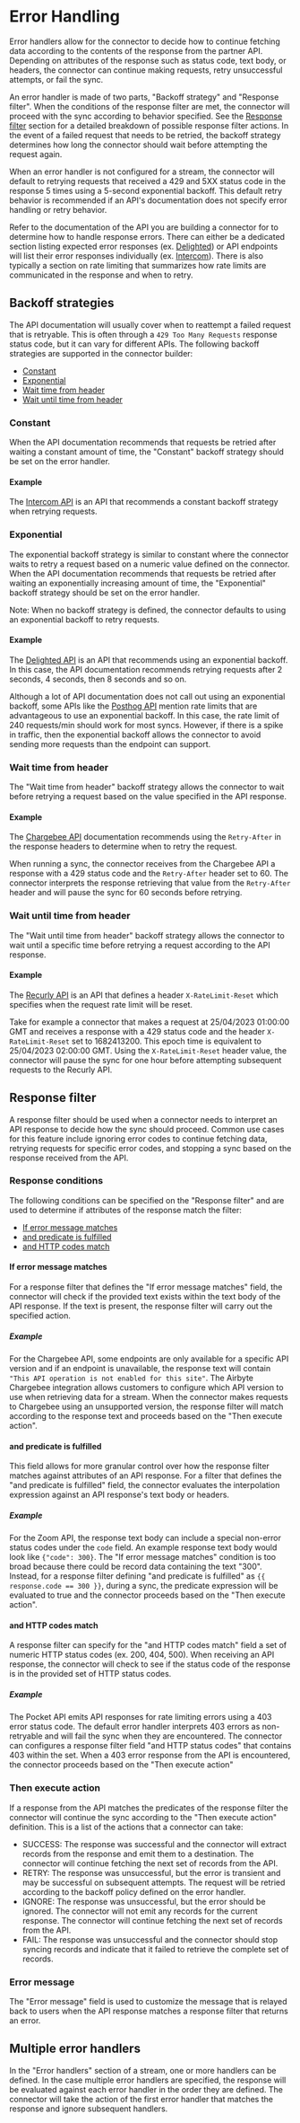 # Error Handling

Error handlers allow for the connector to decide how to continue fetching data according to the contents of the response from the partner API. Depending on attributes of the response such as status code, text body, or headers, the connector can continue making requests, retry unsuccessful attempts, or fail the sync.

An error handler is made of two parts, "Backoff strategy" and "Response filter". When the conditions of the response filter are met, the connector will proceed with the sync according to behavior specified. See the [Response filter](#response-filter) section for a detailed breakdown of possible response filter actions. In the event of a failed request that needs to be retried, the backoff strategy determines how long the connector should wait before attempting the request again. 

When an error handler is not configured for a stream, the connector will default to retrying requests that received a 429 and 5XX status code in the response 5 times using a 5-second exponential backoff. This default retry behavior is recommended if an API's documentation does not specify error handling or retry behavior.

Refer to the documentation of the API you are building a connector for to determine how to handle response errors. There can either be a dedicated section listing expected error responses (ex. [Delighted](https://app.delighted.com/docs/api#http-status-codes)) or API endpoints will list their error responses individually (ex. [Intercom](https://developers.intercom.com/intercom-api-reference/reference/listcompaniesforacontact)). There is also typically a section on rate limiting that summarizes how rate limits are communicated in the response and when to retry.

## Backoff strategies

The API documentation will usually cover when to reattempt a failed request that is retryable. This is often through a `429 Too Many Requests` response status code, but it can vary for different APIs. The following backoff strategies are supported in the connector builder:
* [Constant](#constant)
* [Exponential](#exponential)
* [Wait time from header](#wait-time-from-header)
* [Wait until time from header](#wait-until-time-from-header)

### Constant

When the API documentation recommends that requests be retried after waiting a constant amount of time, the "Constant" backoff strategy should be set on the error handler.

#### Example

The [Intercom API](https://developers.intercom.com/intercom-api-reference/reference/http-responses) is an API that recommends a constant backoff strategy when retrying requests.

### Exponential

The exponential backoff strategy is similar to constant where the connector waits to retry a request based on a numeric value defined on the connector. When the API documentation recommends that requests be retried after waiting an exponentially increasing amount of time, the "Exponential" backoff strategy should be set on the error handler.

Note: When no backoff strategy is defined, the connector defaults to using an exponential backoff to retry requests.

#### Example

The [Delighted API](https://app.delighted.com/docs/api#rate-limits) is an API that recommends using an exponential backoff. In this case, the API documentation recommends retrying requests after 2 seconds, 4 seconds, then 8 seconds and so on. 

Although a lot of API documentation does not call out using an exponential backoff, some APIs like the [Posthog API](https://posthog.com/docs/api) mention rate limits that are advantageous to use an exponential backoff. In this case, the rate limit of 240 requests/min should work for most syncs. However, if there is a spike in traffic, then the exponential backoff allows the connector to avoid sending more requests than the endpoint can support.

### Wait time from header

The "Wait time from header" backoff strategy allows the connector to wait before retrying a request based on the value specified in the API response.

#### Example

The [Chargebee API](https://apidocs.chargebee.com/docs/api/error-handling) documentation recommends using the `Retry-After` in the response headers to determine when to retry the request.

When running a sync, the connector receives from the Chargebee API a response with a 429 status code and the `Retry-After` header set to 60. The connector interprets the response retrieving that value from the `Retry-After` header and will pause the sync for 60 seconds before retrying.

### Wait until time from header

The "Wait until time from header" backoff strategy allows the connector to wait until a specific time before retrying a request according to the API response.

#### Example

The [Recurly API](https://recurly.com/developers/api/v2021-02-25/index.html#section/Getting-Started/Limits) is an API that defines a header `X-RateLimit-Reset` which specifies when the request rate limit will be reset. 

Take for example a connector that makes a request at 25/04/2023 01:00:00 GMT and receives a response with a 429 status code and the header `X-RateLimit-Reset` set to 1682413200. This epoch time is equivalent to 25/04/2023 02:00:00 GMT. Using the `X-RateLimit-Reset` header value, the connector will pause the sync for one hour before attempting subsequent requests to the Recurly API.

## Response filter

A response filter should be used when a connector needs to interpret an API response to decide how the sync should proceed. Common use cases for this feature include ignoring error codes to continue fetching data, retrying requests for specific error codes, and stopping a sync based on the response received from the API.

### Response conditions

The following conditions can be specified on the "Response filter" and are used to determine if attributes of the response match the filter:
* [If error message matches](#if-error-message-matches)
* [and predicate is fulfilled](#and-predicate-is-fulfilled)
* [and HTTP codes match](#and-http-codes-match)

#### If error message matches

For a response filter that defines the "If error message matches" field, the connector will check if the provided text exists within the text body of the API response. If the text is present, the response filter will carry out the specified action.

##### Example

For the Chargebee API, some endpoints are only available for a specific API version and if an endpoint is unavailable, the response text will contain `"This API operation is not enabled for this site"`. The Airbyte Chargebee integration allows customers to configure which API version to use when retrieving data for a stream. When the connector makes requests to Chargebee using an unsupported version, the response filter will match according to the response text and proceeds based on the "Then execute action".

#### and predicate is fulfilled

This field allows for more granular control over how the response filter matches against attributes of an API response. For a filter that defines the "and predicate is fulfilled" field, the connector evaluates the interpolation expression against an API response's text body or headers.

##### Example

For the Zoom API, the response text body can include a special non-error status codes under the `code` field. An example response text body would look like `{"code": 300}`. The "If error message matches" condition is too broad because there could be record data containing the text "300". Instead, for a response filter defining "and predicate is fulfilled" as `{{ response.code == 300 }}`, during a sync, the predicate expression will be evaluated to true and the connector proceeds based on the "Then execute action".

#### and HTTP codes match

A response filter can specify for the "and HTTP codes match" field a set of numeric HTTP status codes (ex. 200, 404, 500). When receiving an API response, the connector will check to see if the status code of the response is in the provided set of HTTP status codes.

##### Example

The Pocket API emits API responses for rate limiting errors using a 403 error status code. The default error handler interprets 403 errors as non-retryable and will fail the sync when they are encountered. The connector can configures a response filter field "and HTTP status codes" that contains 403 within the set. When a 403 error response from the API is encountered, the connector proceeds based on the "Then execute action"

### Then execute action

If a response from the API matches the predicates of the response filter the connector will continue the sync according to the "Then execute action" definition. This is a list of the actions that a connector can take:
- SUCCESS: The response was successful and the connector will extract records from the response and emit them to a destination. The connector will continue fetching the next set of records from the API.
- RETRY: The response was unsuccessful, but the error is transient and may be successful on subsequent attempts. The request will be retried according to the backoff policy defined on the error handler.
- IGNORE: The response was unsuccessful, but the error should be ignored. The connector will not emit any records for the current response. The connector will continue fetching the next set of records from the API.
- FAIL: The response was unsuccessful and the connector should stop syncing records and indicate that it failed to retrieve the complete set of records.

### Error message

The "Error message" field is used to customize the message that is relayed back to users when the API response matches a response filter that returns an error.

## Multiple error handlers

In the "Error handlers" section of a stream, one or more handlers can be defined. In the case multiple error handlers are specified, the response will be evaluated against each error handler in the order they are defined. The connector will take the action of the first error handler that matches the response and ignore subsequent handlers.